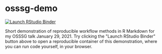 # osssg-demo

<!-- badges: start -->
  [![Launch RStudio Binder](http://mybinder.org/badge_logo.svg)](https://mybinder.org/v2/gh/mccarthy-m-g/osssg-demo/main?urlpath=rstudio)
  <!-- badges: end -->
  
Short demonstration of reproducible workflow methods in R Markdown for my OSSSG talk January 29, 2021. Try clicking the "Launch RStudio Binder" button above to open a reproducible container of this demonstration, where you can run code yourself, in your browser.

